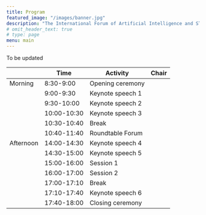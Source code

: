 ```yaml
---
title: Program
featured_image: "/images/banner.jpg"
description: "The International Forum of Artificial Intelligence and STEM Education Online"
# omit_header_text: true
# type: page
menu: main
---
```



To be updated


|                  	|     Time           	|     Activity              	|     Chair    	|
|------------------	|--------------------	|---------------------------	|--------------	|
|     Morning      	|     8:30-9:00      	|     Opening   ceremony    	|              	|
|                  	|     9:00-9:30      	|     Keynote   speech 1    	|              	|
|                  	|     9:30-10:00     	|     Keynote   speech 2    	|              	|
|                  	|     10:00-10:30    	|     Keynote   speech 3    	|              	|
|                  	|     10:30-10:40    	|     Break                 	|              	|
|                  	|     10:40-11:40    	|     Roundtable   Forum    	|              	|
|     Afternoon    	|     14:00-14:30    	|     Keynote   speech 4    	|              	|
|                  	|     14:30-15:00    	|     Keynote   speech 5    	|              	|
|                  	|     15:00-16:00    	|     Session   1           	|              	|
|                  	|     16:00-17:00    	|     Session   2           	|              	|
|                  	|     17:00-17:10    	|     Break                 	|              	|
|                  	|     17:10-17:40    	|     Keynote   speech 6    	|              	|
|                  	|     17:40-18:00    	|     Closing   ceremony    	|              	|